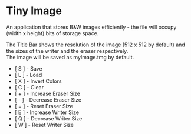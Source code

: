 # Tiny Image
An application that stores B&W images efficiently - the file will occupy (width x height) bits of storage space. 

The Title Bar shows the resolution of the image (512 x 512 by default) and the sizes of the writer and the eraser respectively.  
The image will be saved as myImage.tmg by default.

* [ S ] - Save
* [ L ] - Load
* [ X ] - Invert Colors
* [ C ] - Clear
* [ + ] - Increase Eraser Size
* [ - ] - Decrease Eraser Size
* [ = ] - Reset Eraser Size
* [ E ] - Increase Writer Size
* [ Q ] - Decrease Writer Size
* [ W ] - Reset Writer Size
